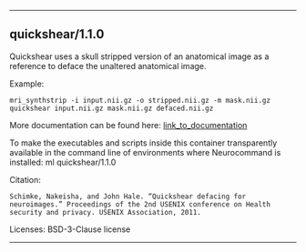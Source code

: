 
----------------------------------
## quickshear/1.1.0 ##
Quickshear uses a skull stripped version of an anatomical image as a reference to deface the unaltered anatomical image.

Example:
```
mri_synthstrip -i input.nii.gz -o stripped.nii.gz -m mask.nii.gz 
quickshear input.nii.gz mask.nii.gz defaced.nii.gz

```

More documentation can be found here: [link_to_documentation](https://github.com/nipy/quickshear)

To make the executables and scripts inside this container transparently available in the command line of environments where Neurocommand is installed: ml quickshear/1.1.0

Citation:
```
Schimke, Nakeisha, and John Hale. “Quickshear defacing for neuroimages.” Proceedings of the 2nd USENIX conference on Health security and privacy. USENIX Association, 2011.
```

Licenses: BSD-3-Clause license

----------------------------------
